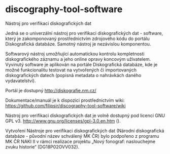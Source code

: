 # discography-tool-software
Nástroj pro verifikaci diskografických dat

Jedná se o univerzální nástroj pro verifikaci diskografických dat - software, který je zakomponovaný prostřednictvím zdrojového kódu do portálu Diskografická databáze. Samotný nástroj je nezávislou komponentou. 

Softwarový nástroj umožňující automatickou kontrolu kompletnosti diskografického záznamu a jeho online opravy koncovým uživatelem. Vyvinutý software je aplikován na portále Diskografická databáze, kde je možné funkcionalitu testovat na vytvořených či importovaných diskografických datech (popisná metadata o nahrávkách daného vydavatelství).

Portál je dostupný http://diskografie.nm.cz/

Dokumentace/manuál je k dispozici prostřednictvím wiki: https://github.com/filipsir/discography-tool-software/wiki

Nástroj pro verifikaci diskografických dat je volně dostupný pod licenci GNU GPL v3. http://www.gnu.org/licenses/gpl-3.0.en.htm ().

Vytvoření Nástroje pro verifikaci diskografických dat (Národní diskografická databáze - původní název schválený MK ČR) bylo podpořeno z programu MK ČR NAKI II v rámci realizace projektu „Nový fonograf: naslouchejme zvuku historie“ (DG18P02OVV032).
